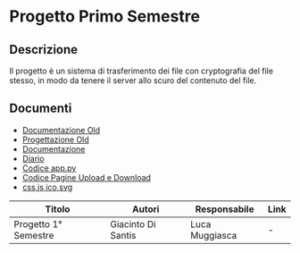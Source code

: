# Progetto Primo Semestre

## Descrizione
Il progetto è un sistema di trasferimento dei file con cryptografia del file stesso,
in modo da tenere il server allo scuro del contenuto del file.

## Documenti
- [Documentazione Old](Documenti/DocumentazioneCompleta.md)
- [Progettazione Old](Documenti/Design)
- [Documentazione](Documenti/DocumentazioneGiacintoDiSantis.pdf)
- [Diario](Documenti/Diari)
- [Codice app.py](Documenti/app.py)
- [Codice Pagine Upload e Download](Documenti/templates)
- [css,js,ico,svg](Documenti/static)



| Titolo | Autori | Responsabile | Link |
| ------ | ------ | ------------ | ---- |
| Progetto 1° Semestre | Giacinto Di Santis | Luca Muggiasca | - |
